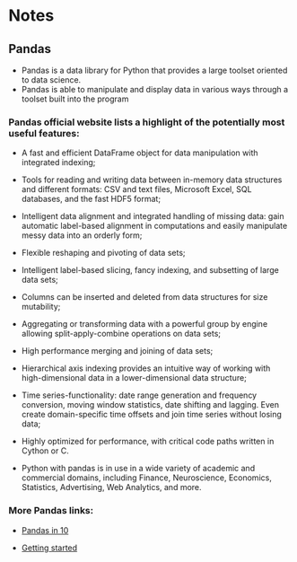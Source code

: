 # Notes

## Pandas

- Pandas is a data library for Python that provides a large toolset oriented to data science.
- Pandas is able to manipulate and display data in various ways through a toolset built into the program 

### Pandas official website lists a highlight of the potentially most useful features:

- A fast and efficient DataFrame object for data manipulation with integrated indexing;

- Tools for reading and writing data between in-memory data structures and different formats: CSV and text files, Microsoft Excel, SQL databases, and the fast HDF5 format;

- Intelligent data alignment and integrated handling of missing data: gain automatic label-based alignment in computations and easily manipulate messy data into an orderly form;

- Flexible reshaping and pivoting of data sets;

- Intelligent label-based slicing, fancy indexing, and subsetting of large data sets;

- Columns can be inserted and deleted from data structures for size mutability;

- Aggregating or transforming data with a powerful group by engine allowing split-apply-combine operations on data sets;

- High performance merging and joining of data sets;

- Hierarchical axis indexing provides an intuitive way of working with high-dimensional data in a lower-dimensional data structure;

- Time series-functionality: date range generation and frequency conversion, moving window statistics, date shifting and lagging. Even create domain-specific time offsets and join time series without losing data;

- Highly optimized for performance, with critical code paths written in Cython or C.

- Python with pandas is in use in a wide variety of academic and commercial domains, including Finance, Neuroscience, Economics, Statistics, Advertising, Web Analytics, and more.

### More Pandas links:

- [Pandas in 10](https://pandas.pydata.org/pandas-docs/stable/user_guide/10min.html)

- [Getting started](https://pandas.pydata.org/pandas-docs/stable/getting_started/intro_tutorials/index.html)